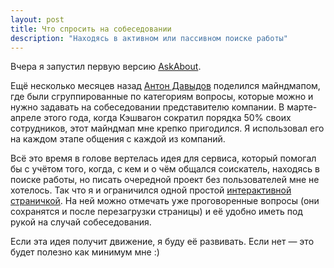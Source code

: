 ```yaml
---
layout: post
title: Что спросить на собеседовании
description: "Находясь в активном или пассивном поиске работы"
---
```


Вчера я запустил первую версию [AskAbout](https://askabout.company).

Ещё несколько месяцев назад [Антон Давыдов](https://github.com/davydovanton) поделился майндмапом, где были сгруппированные по категориям вопросы, которые можно и нужно задавать на собеседовании представителю компании. В марте-апреле этого года, когда Кэшвагон сократил порядка 50% своих сотрудников, этот майндмап мне крепко пригодился. Я использовал его на каждом этапе общения с каждой из компаний.

Всё это время в голове вертелась идея для сервиса, который помогал бы с учётом того, когда, с кем и о чём общался соискатель, находясь в поиске работы, но писать очередной проект без пользователей мне не хотелось. Так что я и ограничился одной простой [интерактивной страничкой](https://askabout.company). На ней можно отмечать уже проговоренные вопросы (они сохранятся и после перезагрузки страницы) и её удобно иметь под рукой на случай собеседования.

Если эта идея получит движение, я буду её развивать. Если нет — это будет полезно как минимум мне :)
